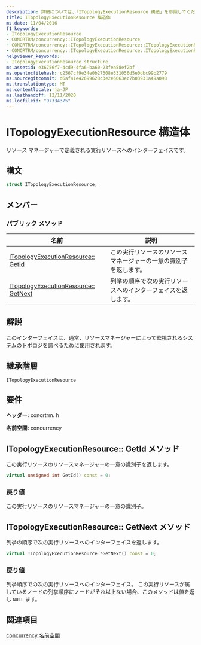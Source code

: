 ```yaml
---
description: 詳細については、「ITopologyExecutionResource 構造」を参照してください。
title: ITopologyExecutionResource 構造体
ms.date: 11/04/2016
f1_keywords:
- ITopologyExecutionResource
- CONCRTRM/concurrency::ITopologyExecutionResource
- CONCRTRM/concurrency::ITopologyExecutionResource::ITopologyExecutionResource::GetId
- CONCRTRM/concurrency::ITopologyExecutionResource::ITopologyExecutionResource::GetNext
helpviewer_keywords:
- ITopologyExecutionResource structure
ms.assetid: e36756f7-4cd9-4fa6-ba60-23fea58ef2bf
ms.openlocfilehash: c2567cf9e34e0b27308e331056d5e0dbc99b2779
ms.sourcegitcommit: d6af41e42699628c3e2e6063ec7b03931a49a098
ms.translationtype: MT
ms.contentlocale: ja-JP
ms.lasthandoff: 12/11/2020
ms.locfileid: "97334375"
---
```

# <a name="itopologyexecutionresource-structure"></a>ITopologyExecutionResource 構造体

リソース マネージャーで定義される実行リソースへのインターフェイスです。

## <a name="syntax"></a>構文

```cpp
struct ITopologyExecutionResource;
```

## <a name="members"></a>メンバー

### <a name="public-methods"></a>パブリック メソッド

|名前|説明|
|----------|-----------------|
|[ITopologyExecutionResource:: GetId](#getid)|この実行リソースのリソースマネージャーの一意の識別子を返します。|
|[ITopologyExecutionResource:: GetNext](#getnext)|列挙の順序で次の実行リソースへのインターフェイスを返します。|

## <a name="remarks"></a>解説

このインターフェイスは、通常、リソースマネージャーによって監視されるシステムのトポロジを調べるために使用されます。

## <a name="inheritance-hierarchy"></a>継承階層

`ITopologyExecutionResource`

## <a name="requirements"></a>要件

**ヘッダー:** concrtrm. h

**名前空間:** concurrency

## <a name="itopologyexecutionresourcegetid-method"></a><a name="getid"></a> ITopologyExecutionResource:: GetId メソッド

この実行リソースのリソースマネージャーの一意の識別子を返します。

```cpp
virtual unsigned int GetId() const = 0;
```

### <a name="return-value"></a>戻り値

この実行リソースのリソースマネージャーの一意の識別子。

## <a name="itopologyexecutionresourcegetnext-method"></a><a name="getnext"></a> ITopologyExecutionResource:: GetNext メソッド

列挙の順序で次の実行リソースへのインターフェイスを返します。

```cpp
virtual ITopologyExecutionResource *GetNext() const = 0;
```

### <a name="return-value"></a>戻り値

列挙順序での次の実行リソースへのインターフェイス。 この実行リソースが属しているノードの列挙順序にノードがそれ以上ない場合、このメソッドは値を返し `NULL` ます。

## <a name="see-also"></a>関連項目

[concurrency 名前空間](concurrency-namespace.md)

